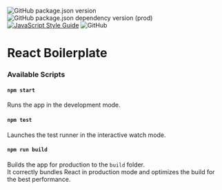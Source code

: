 ![GitHub package.json version](https://img.shields.io/github/package-json/v/ktno/react-boilerplate)
![GitHub package.json dependency version (prod)](https://img.shields.io/github/package-json/dependency-version/ktno/react-boilerplate/react)
[![JavaScript Style Guide](https://img.shields.io/badge/code_style-standard-brightgreen.svg)](https://standardjs.com)
![GitHub](https://img.shields.io/github/license/ktno/react-boilerplate)
# React Boilerplate

### Available Scripts
#### `npm start`

Runs the app in the development mode.<br />

#### `npm test`

Launches the test runner in the interactive watch mode.<br />

#### `npm run build`

Builds the app for production to the `build` folder.<br />
It correctly bundles React in production mode and optimizes the build for the best performance.
